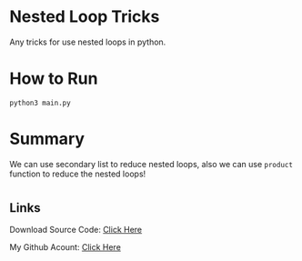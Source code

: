 # Nested Loop Tricks

Any tricks for use nested loops in python.

#

# How to Run

```
python3 main.py
```

#

# Summary

We can use secondary list to reduce nested loops,
also we can use `product` function to reduce the nested loops!

#

## Links

Download Source Code: [Click Here](https://github.com/dori-dev/nested-loop-tricks/archive/refs/heads/main.zip)

My Github Acount: [Click Here](https://github.com/dori-dev/)
